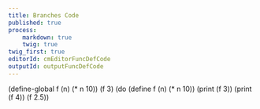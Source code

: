 ```yaml
---
title: Branches Code
published: true
process:
    markdown: true
    twig: true
twig_first: true
editorId: cmEditorFuncDefCode
outputId: outputFuncDefCode
---
```

(define-global f (n)
  (* n 10))
(f 3)
(do (define f (n) (* n 10))
    (print (f 3))
    (print (f 4))
    (f 2.5))